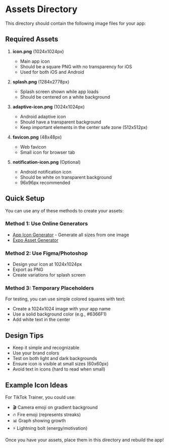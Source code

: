 # Assets Directory

This directory should contain the following image files for your app:

## Required Assets

1. **icon.png** (1024x1024px)
   - Main app icon
   - Should be a square PNG with no transparency for iOS
   - Used for both iOS and Android

2. **splash.png** (1284x2778px)
   - Splash screen shown while app loads
   - Should be centered on a white background

3. **adaptive-icon.png** (1024x1024px)
   - Android adaptive icon
   - Should have a transparent background
   - Keep important elements in the center safe zone (512x512px)

4. **favicon.png** (48x48px)
   - Web favicon
   - Small icon for browser tab

5. **notification-icon.png** (Optional)
   - Android notification icon
   - Should be white on transparent background
   - 96x96px recommended

## Quick Setup

You can use any of these methods to create your assets:

### Method 1: Use Online Generators
- [App Icon Generator](https://www.appicon.co/) - Generate all sizes from one image
- [Expo Asset Generator](https://www.npmjs.com/package/expo-asset-generator)

### Method 2: Use Figma/Photoshop
- Design your icon at 1024x1024px
- Export as PNG
- Create variations for splash screen

### Method 3: Temporary Placeholders
For testing, you can use simple colored squares with text:
- Create a 1024x1024 image with your app name
- Use a solid background color (e.g., #6366F1)
- Add white text in the center

## Design Tips

- Keep it simple and recognizable
- Use your brand colors
- Test on both light and dark backgrounds
- Ensure icon is visible at small sizes (60x60px)
- Avoid text in icons (hard to read when small)

## Example Icon Ideas

For TikTok Trainer, you could use:
- 🎬 Camera emoji on gradient background
- 🔥 Fire emoji (represents streaks)
- 📊 Graph showing growth
- ⚡ Lightning bolt (energy/motivation)

Once you have your assets, place them in this directory and rebuild the app!

